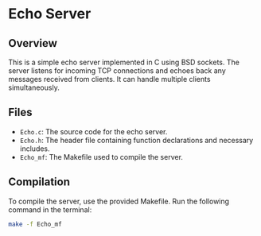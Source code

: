 # Echo Server

## Overview
This is a simple echo server implemented in C using BSD sockets. The server listens for incoming TCP connections and echoes back any messages received from clients. It can handle multiple clients simultaneously.

## Files
- `Echo.c`: The source code for the echo server.
- `Echo.h`: The header file containing function declarations and necessary includes.
- `Echo_mf`: The Makefile used to compile the server.

## Compilation
To compile the server, use the provided Makefile. Run the following command in the terminal:

```bash
make -f Echo_mf
